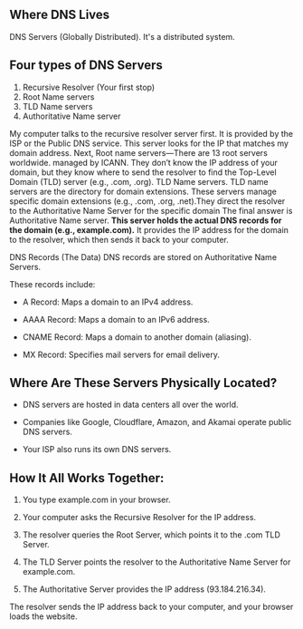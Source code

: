 ## Where DNS Lives
DNS Servers (Globally Distributed). It's a distributed system.

## Four types of DNS Servers
1. Recursive Resolver (Your first stop)
2. Root Name servers
3. TLD Name servers
4. Authoritative Name server

My computer talks to the recursive resolver server first. It is provided by the ISP or the Public DNS service.
This server looks for the IP that matches my domain address. Next, Root name servers—There are 13 root servers worldwide.
managed by ICANN. They don’t know the IP address of your domain, but they know where to send the resolver to find the Top-Level Domain (TLD) server (e.g., .com, .org).
TLD Name servers. TLD name servers are the directory for domain extensions. These servers manage specific domain extensions (e.g., .com, .org, .net).They direct the resolver to the Authoritative Name Server for the specific domain
The final answer is Authoritative Name server. **This server holds the actual DNS records for the domain (e.g., example.com).**
It provides the IP address for the domain to the resolver, which then sends it back to your computer.

DNS Records (The Data)
DNS records are stored on Authoritative Name Servers.

These records include:

* A Record: Maps a domain to an IPv4 address.

* AAAA Record: Maps a domain to an IPv6 address.

* CNAME Record: Maps a domain to another domain (aliasing).

* MX Record: Specifies mail servers for email delivery.

## Where Are These Servers Physically Located?

* DNS servers are hosted in data centers all over the world.

* Companies like Google, Cloudflare, Amazon, and Akamai operate public DNS servers.

* Your ISP also runs its own DNS servers.

## How It All Works Together:
1. You type example.com in your browser.

2. Your computer asks the Recursive Resolver for the IP address.

3. The resolver queries the Root Server, which points it to the .com TLD Server.

4. The TLD Server points the resolver to the Authoritative Name Server for example.com.

5. The Authoritative Server provides the IP address (93.184.216.34).

The resolver sends the IP address back to your computer, and your browser loads the website.
